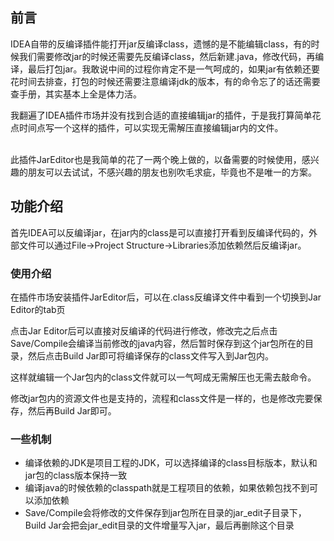 ## 前言
IDEA自带的反编译插件能打开jar反编译class，遗憾的是不能编辑class，有的时候我们需要修改jar的时候还需要先反编译class，然后新建.java，修改代码，再编译，最后打包jar。我敢说中间的过程你肯定不是一气呵成的，如果jar有依赖还要花时间去排查，打包的时候还需要注意编译jdk的版本，有的命令忘了的话还需要查手册，其实基本上全是体力活。

我翻遍了IDEA插件市场并没有找到合适的直接编辑jar的插件，于是我打算简单花点时间点写一个这样的插件，可以实现无需解压直接编辑jar内的文件。

<br>
此插件JarEditor也是我简单的花了一两个晚上做的，以备需要的时候使用，感兴趣的朋友可以去试试，不感兴趣的朋友也别吹毛求疵，毕竟也不是唯一的方案。

## 功能介绍
首先IDEA可以反编译jar，在jar内的class是可以直接打开看到反编译代码的，外部文件可以通过File->Project Structure->Libraries添加依赖然后反编译jar。

### 使用介绍
在插件市场安装插件JarEditor后，可以在.class反编译文件中看到一个切换到Jar Editor的tab页


点击Jar Editor后可以直接对反编译的代码进行修改，修改完之后点击Save/Compile会编译当前修改的java内容，然后暂时保存到这个jar包所在的目录，然后点击Build Jar即可将编译保存的class文件写入到Jar包内。

这样就编辑一个Jar包内的class文件就可以一气呵成无需解压也无需去敲命令。

修改jar包内的资源文件也是支持的，流程和class文件是一样的，也是修改完要保存，然后再Build Jar即可。

### 一些机制
- 编译依赖的JDK是项目工程的JDK，可以选择编译的class目标版本，默认和jar包的class版本保持一致
- 编译java的时候依赖的classpath就是工程项目的依赖，如果依赖包找不到可以添加依赖
- Save/Compile会将修改的文件保存到jar包所在目录的jar_edit子目录下，Build Jar会把会jar_edit目录的文件增量写入jar，最后再删除这个目录
  


